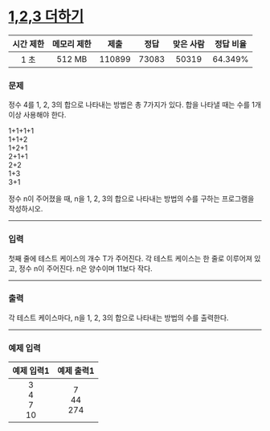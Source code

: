 # [1,2,3 더하기](https://www.acmicpc.net/problem/9095)

<div align = center>

| 시간 제한 | 메모리 제한 |  제출  | 정답  | 맞은 사람 | 정답 비율 |
| :-------: | :---------: | :----: | :---: | :-------: | :-------: |
|   1 초    |   512 MB    | 110899 | 73083 |   50319   |  64.349%  |

</div>

### 문제

정수 4를 1, 2, 3의 합으로 나타내는 방법은 총 7가지가 있다. 합을 나타낼 때는 수를 1개 이상 사용해야 한다.

1+1+1+1 <br/>
1+1+2<br/>
1+2+1<br/>
2+1+1<br/>
2+2<br/>
1+3<br/>
3+1

정수 n이 주어졌을 때, n을 1, 2, 3의 합으로 나타내는 방법의 수를 구하는 프로그램을 작성하시오.

---

### 입력

첫째 줄에 테스트 케이스의 개수 T가 주어진다. 각 테스트 케이스는 한 줄로 이루어져 있고, 정수 n이 주어진다. n은 양수이며 11보다 작다.

---

### 출력

각 테스트 케이스마다, n을 1, 2, 3의 합으로 나타내는 방법의 수를 출력한다.

---

### 예제 입력

|      예제 입력1      |    예제 출력1    |
| :------------------: | :--------------: |
| 3<br/>4<br/>7<br/>10 | 7<br/>44<br/>274 |
